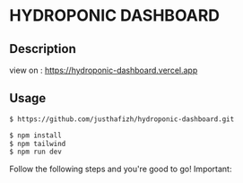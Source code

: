 # HYDROPONIC DASHBOARD


## Description
view on : https://hydroponic-dashboard.vercel.app

## Usage

```html
$ https://github.com/justhafizh/hydroponic-dashboard.git

$ npm install
$ npm tailwind
$ npm run dev

```

Follow the following steps and you're good to go! Important:
